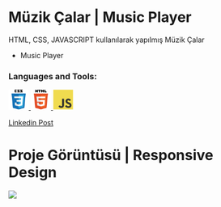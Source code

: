 <h1>Müzik Çalar | Music Player</h1>

<p>HTML, CSS, JAVASCRIPT kullanılarak yapılmış Müzik Çalar</p>

<ul>
  <li>Music Player</li>
</ul>

<h3 align="left">Languages and Tools:</h3>
<p align="left"> 

 <a href="https://www.w3schools.com/css/" target="_blank" rel="noreferrer"> <img src="https://raw.githubusercontent.com/devicons/devicon/master/icons/css3/css3-original-wordmark.svg" alt="css3" width="40" height="40"/> </a><a href="https://www.w3.org/html/" target="_blank" rel="noreferrer"> <img src="https://raw.githubusercontent.com/devicons/devicon/master/icons/html5/html5-original-wordmark.svg" alt="html5" width="40" height="40"/> </a><a href="https://developer.mozilla.org/en-US/docs/Web/JavaScript" target="_blank" rel="noreferrer"> <img src="https://raw.githubusercontent.com/devicons/devicon/master/icons/javascript/javascript-original.svg" alt="javascript" width="40" height="40"/> </a>

<a href="https://www.linkedin.com/posts/swyusufcakir_musicplayer-activity-7139139114750173184-u64S" target="_blank"> Linkedin Post</a> 
<h1>Proje Görüntüsü | Responsive Design </h1>

![](assets/web-gif.gif)
